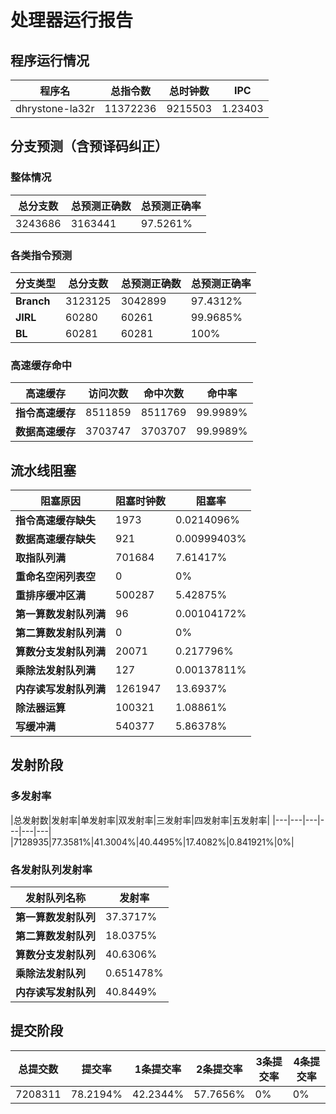 # 处理器运行报告
## 程序运行情况
|程序名|总指令数|总时钟数|IPC|
|---|---|---|---|
|dhrystone-la32r|11372236|9215503|1.23403|

## 分支预测（含预译码纠正）
### 整体情况
|总分支数|总预测正确数|总预测正确率|
|---|---|---|
|3243686|3163441|97.5261%|

### 各类指令预测
|分支类型|总分支数|总预测正确数|总预测正确率|
|---|---|---|---|
|**Branch**| 3123125 | 3042899 | 97.4312%|
|**JIRL**| 60280 | 60261 | 99.9685%|
|**BL**| 60281 | 60281 | 100%|

### 高速缓存命中
|高速缓存|访问次数|命中次数|命中率|
|---|---|---|---|
|**指令高速缓存**| 8511859 | 8511769 | 99.9989%|
|**数据高速缓存**| 3703747 | 3703707 | 99.9989%|
## 流水线阻塞
|阻塞原因|阻塞时钟数|阻塞率|
|---|---|---|
|**指令高速缓存缺失**| 1973 | 0.0214096%|
|**数据高速缓存缺失**| 921 | 0.00999403%|
|**取指队列满**| 701684 | 7.61417%|
|**重命名空闲列表空**|0 | 0%|
|**重排序缓冲区满**|500287 | 5.42875%|
|**第一算数发射队列满**|96 | 0.00104172%|
|**第二算数发射队列满**|0 | 0%|
|**算数分支发射队列满**|20071 | 0.217796%|
|**乘除法发射队列满**|127 | 0.00137811%|
|**内存读写发射队列满**|1261947 | 13.6937%|
|**除法器运算**|100321 | 1.08861%|
|**写缓冲满**|540377 | 5.86378%|

## 发射阶段
### 多发射率
|总发射数|发射率|单发射率|双发射率|三发射率|四发射率|五发射率|
|---|---|---|---|---|---|
|7128935|77.3581%|41.3004%|40.4495%|17.4082%|0.841921%|0%|

### 各发射队列发射率
|发射队列名称|发射率|
|---|---|
|**第一算数发射队列**|37.3717%|
|**第二算数发射队列**|18.0375%|
|**算数分支发射队列**|40.6306%|
|**乘除法发射队列**|0.651478%|
|**内存读写发射队列**|40.8449%|

## 提交阶段
|总提交数|提交率|1条提交率|2条提交率|3条提交率|4条提交率|
|---|---|---|---|---|---|
|7208311|78.2194%|42.2344%|57.7656%|0%|0%|
